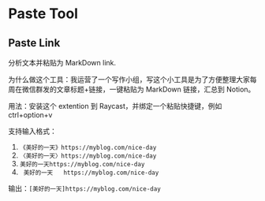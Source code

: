 # Paste Tool

## Paste Link

分析文本并粘贴为 MarkDown link.

为什么做这个工具：我运营了一个写作小组，写这个小工具是为了方便整理大家每周在微信群发的文章标题+链接，一键粘贴为 MarkDown 链接，汇总到 Notion。

用法：安装这个 extention 到 Raycast，并绑定一个粘贴快捷键，例如 ctrl+option+v

支持输入格式：
1. `《美好的一天》https://myblog.com/nice-day`
2. `〈美好的一天〉https://myblog.com/nice-day`
3. `美好的一天https://myblog.com/nice-day`
4. ` 美好的一天   https://myblog.com/nice-day`

输出：`[美好的一天]https://myblog.com/nice-day`